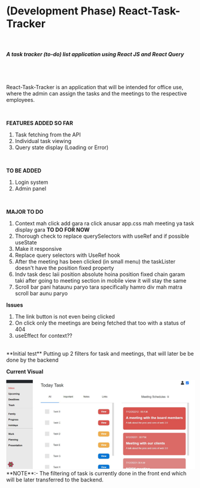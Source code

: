 <h1> (Development Phase) React-Task-Tracker </h1> <br>
<h5> A task tracker (to-do) list application using React JS and React Query</h5> <br>
<br>
<p> React-Task-Tracker is an application that will be intended for office use, where
the admin can assign the tasks and the meetings to the respective employees. <p>
<br>

**FEATURES ADDED SO FAR** 
1. Task fetching from the API
2. Individual task viewing
3. Query state display (Loading or Error)   
<br>

**TO BE ADDED**
1. Login system
2. Admin panel
<br>


**MAJOR TO DO**
1. Context mah click add gara ra click anusar app.css mah meeting ya task display gara
**TO DO FOR NOW**
1. Thorough check to replace querySelectors with useRef and if possible useState
2. Make it responsive
3. Replace query selectors with UseRef hook
4. After the meeting has been clicked (in small menu) the taskLister doesn't have the position fixed property
5. Indv task desc laii position absolute hoina position fixed chain garam taki after going to meeting
section in mobile view it will stay the same
6. Scroll bar pani hataunu paryo tara specifically hamro div mah matra scroll bar aunu paryo 

**Issues**
1. The link button is not even being clicked
2. On click only the meetings are being fetched that too with a status of 404
3. useEffect for context??

<br>
**Initial test**
Putting up 2 filters for task and meetings, that will later be be done by the backend
<br>

**Current Visual** <br>

<img src="src/ForReadMe/1.JPG"/>

<br>
**NOTE**:- The filtering of task is currently done in the front end which will be later transferred to
the backend. 